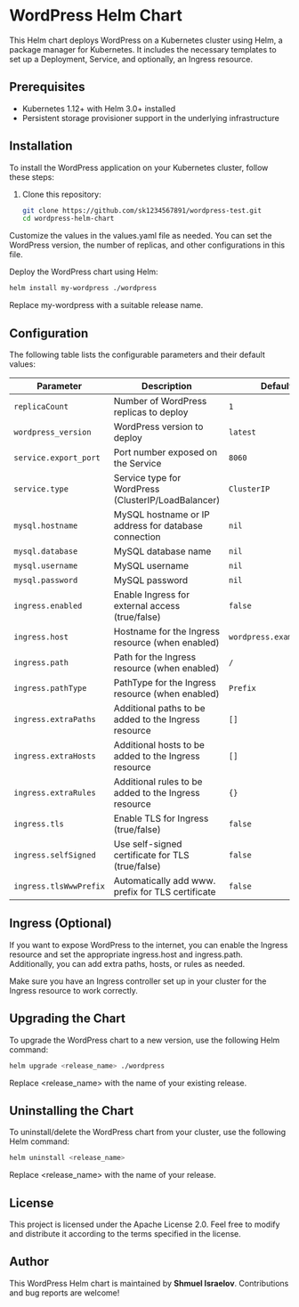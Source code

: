 # WordPress Helm Chart

This Helm chart deploys WordPress on a Kubernetes cluster using Helm, a package manager for Kubernetes. It includes the necessary templates to set up a Deployment, Service, and optionally, an Ingress resource.

## Prerequisites

- Kubernetes 1.12+ with Helm 3.0+ installed
- Persistent storage provisioner support in the underlying infrastructure

## Installation

To install the WordPress application on your Kubernetes cluster, follow these steps:

1. Clone this repository:

   ```bash
   git clone https://github.com/sk1234567891/wordpress-test.git
   cd wordpress-helm-chart
   ```
Customize the values in the values.yaml file as needed. You can set the WordPress version, the number of replicas, and other configurations in this file.

Deploy the WordPress chart using Helm:

  ```bash
  helm install my-wordpress ./wordpress
  ```
Replace my-wordpress with a suitable release name.

## Configuration
The following table lists the configurable parameters and their default values:

| Parameter                        | Description                                              | Default                      |
|----------------------------------|----------------------------------------------------------|------------------------------|
| `replicaCount`                   | Number of WordPress replicas to deploy                  | `1`                          |
| `wordpress_version`              | WordPress version to deploy                             | `latest`                     |
| `service.export_port`            | Port number exposed on the Service                      | `8060`                       |
| `service.type`                   | Service type for WordPress (ClusterIP/LoadBalancer)     | `ClusterIP`                  |
| `mysql.hostname`                 | MySQL hostname or IP address for database connection    | `nil`                        |
| `mysql.database`                 | MySQL database name                                      | `nil`                        |
| `mysql.username`                 | MySQL username                                          | `nil`                        |
| `mysql.password`                 | MySQL password                                          | `nil`                        |
| `ingress.enabled`                | Enable Ingress for external access (true/false)         | `false`                      |
| `ingress.host`                   | Hostname for the Ingress resource (when enabled)        | `wordpress.example.com`      |
| `ingress.path`                   | Path for the Ingress resource (when enabled)            | `/`                          |
| `ingress.pathType`               | PathType for the Ingress resource (when enabled)        | `Prefix`                     |
| `ingress.extraPaths`             | Additional paths to be added to the Ingress resource    | `[]`                         |
| `ingress.extraHosts`             | Additional hosts to be added to the Ingress resource    | `[]`                         |
| `ingress.extraRules`             | Additional rules to be added to the Ingress resource    | `{}`                         |
| `ingress.tls`                    | Enable TLS for Ingress (true/false)                     | `false`                      |
| `ingress.selfSigned`             | Use self-signed certificate for TLS (true/false)        | `false`                      |
| `ingress.tlsWwwPrefix`           | Automatically add www. prefix for TLS certificate       | `false`                      |

## Ingress (Optional)
If you want to expose WordPress to the internet, you can enable the Ingress resource and set the appropriate ingress.host and ingress.path. Additionally, you can add extra paths, hosts, or rules as needed.

Make sure you have an Ingress controller set up in your cluster for the Ingress resource to work correctly.

## Upgrading the Chart
To upgrade the WordPress chart to a new version, use the following Helm command:

```bash
helm upgrade <release_name> ./wordpress
```
Replace <release_name> with the name of your existing release.

## Uninstalling the Chart
To uninstall/delete the WordPress chart from your cluster, use the following Helm command:

```bash
helm uninstall <release_name>
```
Replace <release_name> with the name of your release.

## License
This project is licensed under the Apache License 2.0. Feel free to modify and distribute it according to the terms specified in the license.

## Author
This WordPress Helm chart is maintained by **Shmuel Israelov**. Contributions and bug reports are welcome!
